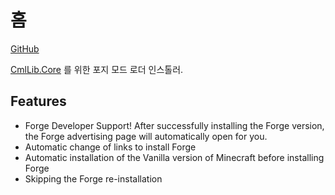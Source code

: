 # 홈

[GitHub](https://github.com/CmlLib/CmlLib.Core.Installer.Forge)

[CmlLib.Core](../cmllib.core/ "mention") 를 위한 포지 모드 로더 인스톨러.

## Features

* Forge Developer Support! After successfully installing the Forge version, the Forge advertising page will automatically open for you.
* Automatic change of links to install Forge
* Automatic installation of the Vanilla version of Minecraft before installing Forge
* Skipping the Forge re-installation

